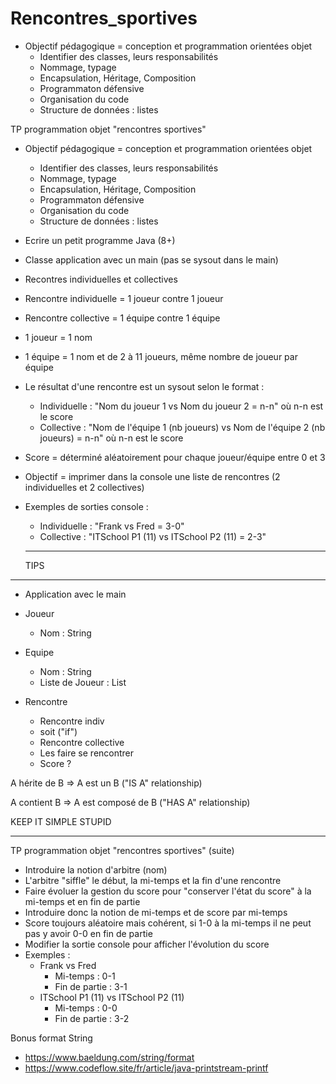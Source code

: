 # Rencontres_sportives
- Objectif pédagogique = conception et programmation orientées objet
    - Identifier des classes, leurs responsabilités
    - Nommage, typage
    - Encapsulation, Héritage, Composition
    - Programmaton défensive
    - Organisation du code
    - Structure de données : listes


TP programmation objet "rencontres sportives"

- Objectif pédagogique = conception et programmation orientées objet
    - Identifier des classes, leurs responsabilités
    - Nommage, typage
    - Encapsulation, Héritage, Composition
    - Programmaton défensive
    - Organisation du code
    - Structure de données : listes

- Ecrire un petit programme Java (8+)
- Classe application avec un main (pas se sysout dans le main)
- Recontres individuelles et collectives
- Rencontre individuelle = 1 joueur contre 1 joueur
- Rencontre collective = 1 équipe contre 1 équipe
- 1 joueur = 1 nom
- 1 équipe = 1 nom et de 2 à 11 joueurs, même nombre de joueur par équipe
- Le résultat d'une rencontre est un sysout selon le format :
    - Individuelle : "Nom du joueur 1 vs Nom du joueur 2 = n-n" où n-n est le score
    - Collective : "Nom de l'équipe 1 (nb joueurs) vs Nom de l'équipe 2 (nb joueurs) = n-n" où n-n est le score
- Score = déterminé aléatoirement pour chaque joueur/équipe entre 0 et 3
- Objectif = imprimer dans la console une liste de rencontres (2 individuelles et 2 collectives)

- Exemples de sorties console :
    - Individuelle : "Frank vs Fred = 3-0"
    - Collective : "ITSchool P1 (11) vs ITSchool P2 (11) = 2-3"
    
    *****************************************************
    TIPS
****
- Application avec le main

- Joueur
    - Nom : String
    
- Equipe
    - Nom : String
    - Liste de Joueur : List<Joueur>

- Rencontre
    - Rencontre indiv
    - soit ("if")
    - Rencontre collective
    - Les faire se rencontrer
    - Score ?
    
A hérite de B => A est un B ("IS A" relationship)

A contient B => A est composé de B ("HAS A" relationship)

KEEP IT SIMPLE STUPID
***********************************************************

TP programmation objet "rencontres sportives" (suite)

- Introduire la notion d'arbitre (nom)
- L'arbitre "siffle" le début, la mi-temps et la fin d'une rencontre
- Faire évoluer la gestion du score pour "conserver l'état du score" à la mi-temps et en fin de partie
- Introduire donc la notion de mi-temps et de score par mi-temps
- Score toujours aléatoire mais cohérent, si 1-0 à la mi-temps il ne peut pas y avoir 0-0 en fin de partie
- Modifier la sortie console pour afficher l'évolution du score
- Exemples :
    - Frank vs Fred
        * Mi-temps : 0-1
        * Fin de partie : 3-1
    - ITSchool P1 (11) vs ITSchool P2 (11)
        * Mi-temps : 0-0
        * Fin de partie : 3-2

Bonus format String

- https://www.baeldung.com/string/format
- https://www.codeflow.site/fr/article/java-printstream-printf
